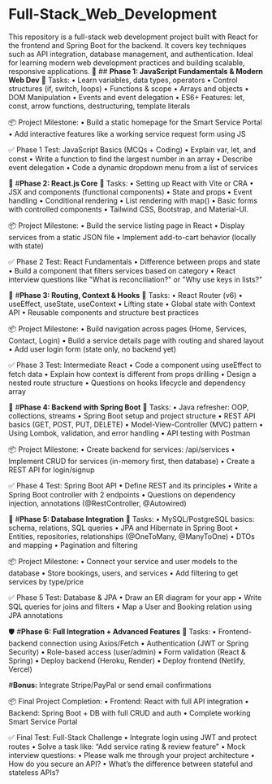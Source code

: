 # Full-Stack_Web_Development
This repository is a full-stack web development project built with React for the frontend and Spring Boot for the backend. It covers key techniques such as API integration, database management, and authentication. Ideal for learning modern web development practices and building scalable, responsive applications.
🚀 ## __Phase 1: JavaScript Fundamentals & Modern Web Dev__
🔧 Tasks:
• Learn variables, data types, operators
• Control structures (if, switch, loops)
• Functions & scope
• Arrays and objects
• DOM Manipulation
• Events and event delegation
• ES6+ Features: let, const, arrow functions, destructuring, template literals

📦 Project Milestone:
• Build a static homepage for the Smart Service Portal
• Add interactive features like a working service request form using JS

✅ Phase 1 Test: JavaScript Basics (MCQs + Coding)
• Explain var, let, and const
• Write a function to find the largest number in an array
• Describe event delegation
• Code a dynamic dropdown menu from a list of services

🔗 #__Phase 2: React.js Core__
🔧 Tasks:
• Setting up React with Vite or CRA
• JSX and components (functional components)
• State and props
• Event handling
• Conditional rendering
• List rendering with map()
• Basic forms with controlled components
• Tailwind CSS, Bootstrap, and Material-UI.

📦 Project Milestone:
• Build the service listing page in React
• Display services from a static JSON file
• Implement add-to-cart behavior (locally with state)

✅ Phase 2 Test: React Fundamentals
• Difference between props and state
• Build a component that filters services based on category
• React interview questions like "What is reconciliation?" or "Why use keys in lists?"

🧭 #__Phase 3: Routing, Context & Hooks__
🔧 Tasks:
• React Router (v6)
• useEffect, useState, useContext
• Lifting state
• Global state with Context API
• Reusable components and structure best practices

📦 Project Milestone:
• Build navigation across pages (Home, Services, Contact, Login)
• Build a service details page with routing and shared layout
• Add user login form (state only, no backend yet)

✅ Phase 3 Test: Intermediate React
• Code a component using useEffect to fetch data
• Explain how context is different from props drilling
• Design a nested route structure
• Questions on hooks lifecycle and dependency array

🧱 #__Phase 4: Backend with Spring Boot__
🔧 Tasks:
• Java refresher: OOP, collections, streams
• Spring Boot setup and project structure
• REST API basics (GET, POST, PUT, DELETE)
• Model-View-Controller (MVC) pattern
• Using Lombok, validation, and error handling
• API testing with Postman

📦 Project Milestone:
• Create backend for services: /api/services
• Implement CRUD for services (in-memory first, then database)
• Create a REST API for login/signup

✅ Phase 4 Test: Spring Boot API
• Define REST and its principles
• Write a Spring Boot controller with 2 endpoints
• Questions on dependency injection, annotations (@RestController, @Autowired)

💾 #__Phase 5: Database Integration__
🔧 Tasks:
• MySQL/PostgreSQL basics: schema, relations, SQL queries
• JPA and Hibernate in Spring Boot
• Entities, repositories, relationships (@OneToMany, @ManyToOne)
• DTOs and mapping
• Pagination and filtering

📦 Project Milestone:
• Connect your service and user models to the database
• Store bookings, users, and services
• Add filtering to get services by type/price

✅ Phase 5 Test: Database & JPA
• Draw an ER diagram for your app
• Write SQL queries for joins and filters
• Map a User and Booking relation using JPA annotations

🛡️ #__Phase 6: Full Integration + Advanced Features__
🔧 Tasks:
• Frontend-backend connection using Axios/Fetch
• Authentication (JWT or Spring Security)
• Role-based access (user/admin)
• Form validation (React & Spring)
• Deploy backend (Heroku, Render)
• Deploy frontend (Netlify, Vercel)

#__Bonus:__ Integrate Stripe/PayPal or send email confirmations

📦 Final Project Completion:
• Frontend: React with full API integration
• Backend: Spring Boot + DB with full CRUD and auth
• Complete working Smart Service Portal

✅ Final Test: Full-Stack Challenge
• Integrate login using JWT and protect routes
• Solve a task like: “Add service rating & review feature”
• Mock interview questions:
• Please walk me through your project architecture
• How do you secure an API?
• What’s the difference between stateful and stateless APIs?
